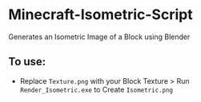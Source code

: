 # Minecraft-Isometric-Script

Generates an Isometric Image of a Block using Blender

## To use:

* Replace `Texture.png` with your Block Texture > Run `Render_Isometric.exe` to Create `Isometric.png`